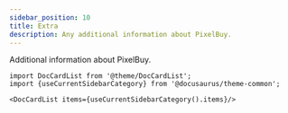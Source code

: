 ```yaml
---
sidebar_position: 10
title: Extra
description: Any additional information about PixelBuy.
---
```


Additional information about PixelBuy.

```mdx-code-block
import DocCardList from '@theme/DocCardList';
import {useCurrentSidebarCategory} from '@docusaurus/theme-common';

<DocCardList items={useCurrentSidebarCategory().items}/>
```